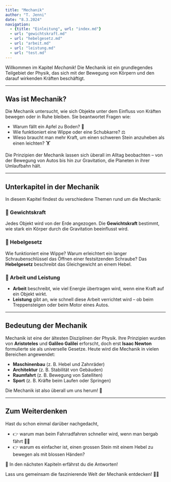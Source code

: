 ```yaml
---
title: "Mechanik"
author: "T. Jenni"
date: "8.3.2024"
navigation:
  - {title: "Einleitung", url: "index.md"}
  - url: "gewichtskraft.md"
  - url: "hebelgesetz.md"
  - url: "arbeit.md"
  - url: "leistung.md"
  - url: "test.md"
---
```


Willkommen im Kapitel *Mechanik*!
Die Mechanik ist ein grundlegendes Teilgebiet der Physik, das sich mit der
Bewegung von Körpern und den darauf wirkenden Kräften beschäftigt.

---

## Was ist Mechanik?
Die Mechanik untersucht, wie sich Objekte unter dem Einfluss von Kräften bewegen oder in Ruhe bleiben.
Sie beantwortet Fragen wie:

- Warum fällt ein Apfel zu Boden? 🍏
- Wie funktioniert eine Wippe oder eine Schubkarre? ⚖️
- Wieso braucht man mehr Kraft, um einen schweren Stein anzuheben als einen leichten? 🏋️

Die Prinzipien der Mechanik lassen sich überall im Alltag beobachten – von
der Bewegung von Autos bis hin zur Gravitation, die Planeten in ihrer Umlaufbahn hält.

---

## Unterkapitel in der Mechanik
In diesem Kapitel findest du verschiedene Themen rund um die Mechanik:

### 🔹 Gewichtskraft
Jedes Objekt wird von der Erde angezogen. Die **Gewichtskraft** bestimmt, wie stark ein Körper durch die Gravitation beeinflusst wird.

### 🔹 Hebelgesetz
Wie funktioniert eine Wippe? Warum erleichtert ein langer Schraubenschlüssel das Öffnen einer festsitzenden Schraube? Das **Hebelgesetz** beschreibt das Gleichgewicht an einem Hebel.

### 🔹 Arbeit und Leistung
- **Arbeit** beschreibt, wie viel Energie übertragen wird, wenn eine Kraft auf ein Objekt wirkt.
- **Leistung** gibt an, wie schnell diese Arbeit verrichtet wird – ob beim Treppensteigen oder beim Motor eines Autos.

---

## **Bedeutung der Mechanik**
Mechanik ist eine der ältesten Disziplinen der Physik.
Ihre Prinzipien wurden von **Aristoteles** und **Galileo Galilei** erforscht, doch erst **Isaac Newton** formulierte sie als universelle Gesetze.
Heute wird die Mechanik in vielen Bereichen angewendet:

- **Maschinenbau** (z. B. Hebel und Zahnräder)
- **Architektur** (z. B. Stabilität von Gebäuden)
- **Raumfahrt** (z. B. Bewegung von Satelliten)
- **Sport** (z. B. Kräfte beim Laufen oder Springen)

Die Mechanik ist also überall um uns herum! 🚀

---

## **Zum Weiterdenken**
Hast du schon einmal darüber nachgedacht,

- 👉 warum man beim Fahrradfahren schneller wird, wenn man bergab fährt 🚴‍♂️
- 👉 warum es einfacher ist, einen grossen Stein mit einem Hebel zu bewegen als mit blossen Händen?

🔹 In den nächsten Kapiteln erfährst du die Antworten!

Lass uns gemeinsam die faszinierende Welt der Mechanik entdecken! 🎯✨
